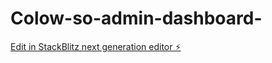 # Colow-so-admin-dashboard-

[Edit in StackBlitz next generation editor ⚡️](https://stackblitz.com/~/github.com/idib19/Colow-so-admin-dashboard-)